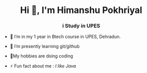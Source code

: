 <h1 align="center">Hi 👋, I'm Himanshu Pokhriyal</h1>
<h3 align="center">i Study in UPES</h3>

- 🔭 I’m in my 1 year in Btech course in UPES, Dehradun.
- 🌱 I’m presently learning  git/github
- 💬My hobbies are doing coding

- ⚡ Fun fact about me :   *I like Java*
